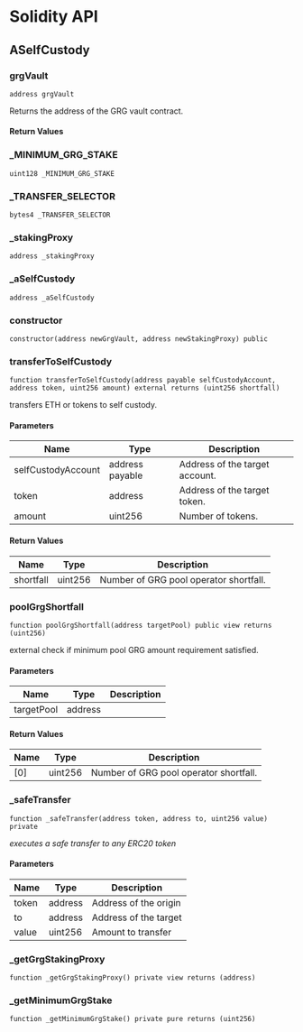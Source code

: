 # Solidity API

## ASelfCustody

### grgVault

```solidity
address grgVault
```

Returns the address of the GRG vault contract.

#### Return Values

### \_MINIMUM\_GRG\_STAKE

```solidity
uint128 _MINIMUM_GRG_STAKE
```

### \_TRANSFER\_SELECTOR

```solidity
bytes4 _TRANSFER_SELECTOR
```

### \_stakingProxy

```solidity
address _stakingProxy
```

### \_aSelfCustody

```solidity
address _aSelfCustody
```

### constructor

```solidity
constructor(address newGrgVault, address newStakingProxy) public
```

### transferToSelfCustody

```solidity
function transferToSelfCustody(address payable selfCustodyAccount, address token, uint256 amount) external returns (uint256 shortfall)
```

transfers ETH or tokens to self custody.

#### Parameters

| Name               | Type            | Description                    |
| ------------------ | --------------- | ------------------------------ |
| selfCustodyAccount | address payable | Address of the target account. |
| token              | address         | Address of the target token.   |
| amount             | uint256         | Number of tokens.              |

#### Return Values

| Name      | Type    | Description                            |
| --------- | ------- | -------------------------------------- |
| shortfall | uint256 | Number of GRG pool operator shortfall. |

### poolGrgShortfall

```solidity
function poolGrgShortfall(address targetPool) public view returns (uint256)
```

external check if minimum pool GRG amount requirement satisfied.

#### Parameters

| Name       | Type    | Description |
| ---------- | ------- | ----------- |
| targetPool | address |             |

#### Return Values

| Name | Type    | Description                            |
| ---- | ------- | -------------------------------------- |
| \[0] | uint256 | Number of GRG pool operator shortfall. |

### \_safeTransfer

```solidity
function _safeTransfer(address token, address to, uint256 value) private
```

_executes a safe transfer to any ERC20 token_

#### Parameters

| Name  | Type    | Description           |
| ----- | ------- | --------------------- |
| token | address | Address of the origin |
| to    | address | Address of the target |
| value | uint256 | Amount to transfer    |

### \_getGrgStakingProxy

```solidity
function _getGrgStakingProxy() private view returns (address)
```

### \_getMinimumGrgStake

```solidity
function _getMinimumGrgStake() private pure returns (uint256)
```
